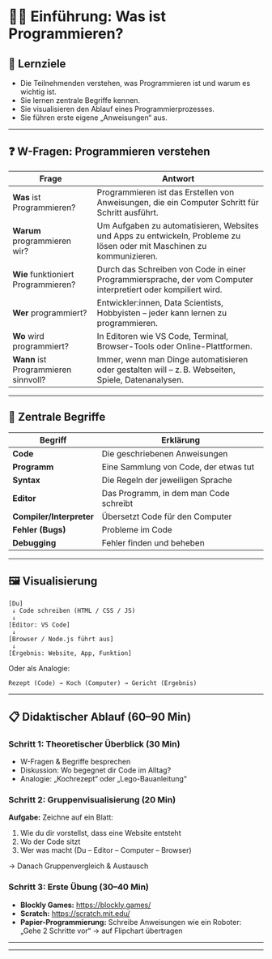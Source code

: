 # 🧑‍🏫 Einführung: Was ist Programmieren?

## 🎯 Lernziele
- Die Teilnehmenden verstehen, was Programmieren ist und warum es wichtig ist.
- Sie lernen zentrale Begriffe kennen.
- Sie visualisieren den Ablauf eines Programmierprozesses.
- Sie führen erste eigene „Anweisungen“ aus.

---

## ❓ W-Fragen: Programmieren verstehen

| Frage | Antwort |
|-------|---------|
| **Was** ist Programmieren? | Programmieren ist das Erstellen von Anweisungen, die ein Computer Schritt für Schritt ausführt. |
| **Warum** programmieren wir? | Um Aufgaben zu automatisieren, Websites und Apps zu entwickeln, Probleme zu lösen oder mit Maschinen zu kommunizieren. |
| **Wie** funktioniert Programmieren? | Durch das Schreiben von Code in einer Programmiersprache, der vom Computer interpretiert oder kompiliert wird. |
| **Wer** programmiert? | Entwickler:innen, Data Scientists, Hobbyisten – jeder kann lernen zu programmieren. |
| **Wo** wird programmiert? | In Editoren wie VS Code, Terminal, Browser-Tools oder Online-Plattformen. |
| **Wann** ist Programmieren sinnvoll? | Immer, wenn man Dinge automatisieren oder gestalten will – z. B. Webseiten, Spiele, Datenanalysen. |

---

## 🧠 Zentrale Begriffe

| Begriff | Erklärung |
|--------|-----------|
| **Code** | Die geschriebenen Anweisungen |
| **Programm** | Eine Sammlung von Code, der etwas tut |
| **Syntax** | Die Regeln der jeweiligen Sprache |
| **Editor** | Das Programm, in dem man Code schreibt |
| **Compiler/Interpreter** | Übersetzt Code für den Computer |
| **Fehler (Bugs)** | Probleme im Code |
| **Debugging** | Fehler finden und beheben |

---

## 🖼️ Visualisierung

```
[Du]
 ↓ Code schreiben (HTML / CSS / JS)
 ↓ 
[Editor: VS Code]
 ↓ 
[Browser / Node.js führt aus]
 ↓ 
[Ergebnis: Website, App, Funktion]
```

Oder als Analogie:

```
Rezept (Code) → Koch (Computer) → Gericht (Ergebnis)
```

---

## 📋 Didaktischer Ablauf (60–90 Min)

### Schritt 1: Theoretischer Überblick (30 Min)
- W-Fragen & Begriffe besprechen
- Diskussion: Wo begegnet dir Code im Alltag?
- Analogie: „Kochrezept“ oder „Lego-Bauanleitung“

### Schritt 2: Gruppenvisualisierung (20 Min)
**Aufgabe:** Zeichne auf ein Blatt:
1. Wie du dir vorstellst, dass eine Website entsteht  
2. Wo der Code sitzt  
3. Wer was macht (Du – Editor – Computer – Browser)

→ Danach Gruppenvergleich & Austausch

### Schritt 3: Erste Übung (30–40 Min)
- **Blockly Games:** https://blockly.games/
- **Scratch:** https://scratch.mit.edu/
- **Papier-Programmierung:** Schreibe Anweisungen wie ein Roboter: „Gehe 2 Schritte vor“ → auf Flipchart übertragen

---

---
